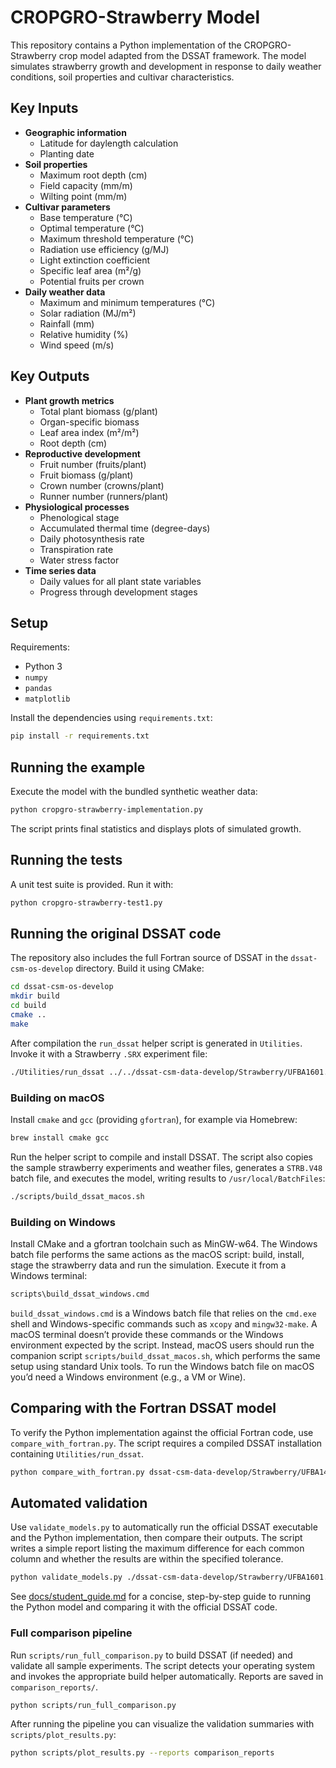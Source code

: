 # CROPGRO-Strawberry Model

This repository contains a Python implementation of the CROPGRO-Strawberry crop model adapted from the DSSAT framework. The model simulates strawberry growth and development in response to daily weather conditions, soil properties and cultivar characteristics.

## Key Inputs

- **Geographic information**
  - Latitude for daylength calculation
  - Planting date
- **Soil properties**
  - Maximum root depth (cm)
  - Field capacity (mm/m)
  - Wilting point (mm/m)
- **Cultivar parameters**
  - Base temperature (°C)
  - Optimal temperature (°C)
  - Maximum threshold temperature (°C)
  - Radiation use efficiency (g/MJ)
  - Light extinction coefficient
  - Specific leaf area (m²/g)
  - Potential fruits per crown
- **Daily weather data**
  - Maximum and minimum temperatures (°C)
  - Solar radiation (MJ/m²)
  - Rainfall (mm)
  - Relative humidity (%)
  - Wind speed (m/s)

## Key Outputs

- **Plant growth metrics**
  - Total plant biomass (g/plant)
  - Organ-specific biomass
  - Leaf area index (m²/m²)
  - Root depth (cm)
- **Reproductive development**
  - Fruit number (fruits/plant)
  - Fruit biomass (g/plant)
  - Crown number (crowns/plant)
  - Runner number (runners/plant)
- **Physiological processes**
  - Phenological stage
  - Accumulated thermal time (degree-days)
  - Daily photosynthesis rate
  - Transpiration rate
  - Water stress factor
- **Time series data**
  - Daily values for all plant state variables
  - Progress through development stages

## Setup

Requirements:

- Python 3
- `numpy`
- `pandas`
- `matplotlib`

Install the dependencies using `requirements.txt`:

```bash
pip install -r requirements.txt
```

## Running the example

Execute the model with the bundled synthetic weather data:

```bash
python cropgro-strawberry-implementation.py
```

The script prints final statistics and displays plots of simulated growth.

## Running the tests

A unit test suite is provided. Run it with:

```bash
python cropgro-strawberry-test1.py
```

## Running the original DSSAT code

The repository also includes the full Fortran source of DSSAT in the `dssat-csm-os-develop` directory. Build it using CMake:

```bash
cd dssat-csm-os-develop
mkdir build
cd build
cmake ..
make
```

After compilation the `run_dssat` helper script is generated in `Utilities`. Invoke it with a Strawberry `.SRX` experiment file:

```bash
./Utilities/run_dssat ../../dssat-csm-data-develop/Strawberry/UFBA1601.SRX
```

### Building on macOS

Install `cmake` and `gcc` (providing `gfortran`), for example via Homebrew:

```bash
brew install cmake gcc
```

Run the helper script to compile and install DSSAT. The script also copies the
sample strawberry experiments and weather files, generates a `STRB.V48` batch
file, and executes the model, writing results to `/usr/local/BatchFiles`:

```bash
./scripts/build_dssat_macos.sh
```

### Building on Windows

Install CMake and a gfortran toolchain such as MinGW-w64. The Windows batch file
performs the same actions as the macOS script: build, install, stage the
strawberry data and run the simulation. Execute it from a Windows terminal:

```cmd
scripts\build_dssat_windows.cmd
```

`build_dssat_windows.cmd` is a Windows batch file that relies on the `cmd.exe`
shell and Windows-specific commands such as `xcopy` and `mingw32-make`. A macOS
terminal doesn’t provide these commands or the Windows environment expected by
the script. Instead, macOS users should run the companion script
`scripts/build_dssat_macos.sh`, which performs the same setup using standard
Unix tools. To run the Windows batch file on macOS you’d need a Windows
environment (e.g., a VM or Wine).

## Comparing with the Fortran DSSAT model

To verify the Python implementation against the official Fortran code, use `compare_with_fortran.py`. The script requires a compiled DSSAT installation containing `Utilities/run_dssat`.

```bash
python compare_with_fortran.py dssat-csm-data-develop/Strawberry/UFBA1401.SRX --dssat-dir dssat-csm-os-develop
```



## Automated validation

Use `validate_models.py` to automatically run the official DSSAT executable and the Python implementation, then compare their outputs. The script writes a simple report listing the maximum difference for each common column and whether the results are within the specified tolerance.

```bash
python validate_models.py ./dssat-csm-data-develop/Strawberry/UFBA1601.SRX --dssat-dir dssat-csm-os-develop --tolerance 1.0
```

See [docs/student_guide.md](docs/student_guide.md) for a concise, step-by-step guide to running the Python model and comparing it with the official DSSAT code.

### Full comparison pipeline

Run `scripts/run_full_comparison.py` to build DSSAT (if needed) and validate all sample experiments. The script detects your operating system and invokes the appropriate build helper automatically. Reports are saved in `comparison_reports/`.

```bash
python scripts/run_full_comparison.py
```


After running the pipeline you can visualize the validation summaries with `scripts/plot_results.py`:

```bash
python scripts/plot_results.py --reports comparison_reports
```


